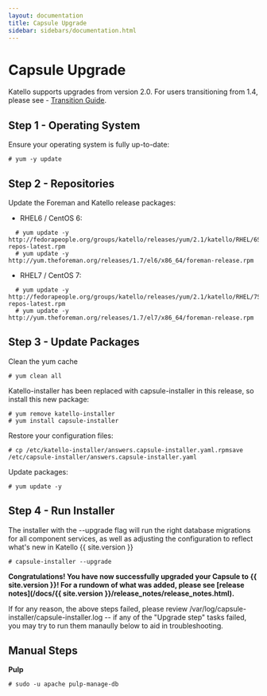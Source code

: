 ```yaml
---
layout: documentation
title: Capsule Upgrade
sidebar: sidebars/documentation.html
---
```


# Capsule Upgrade

Katello supports upgrades from version 2.0.  For users transitioning from 1.4, please see - [Transition Guide](/docs/installation/2.0-transition.html).

## Step 1 - Operating System

Ensure your operating system is fully up-to-date:

```
# yum -y update
```

## Step 2 - Repositories

Update the Foreman and Katello release packages:

  * RHEL6 / CentOS 6:

```
  # yum update -y http://fedorapeople.org/groups/katello/releases/yum/2.1/katello/RHEL/6Server/x86_64/katello-repos-latest.rpm
  # yum update -y http://yum.theforeman.org/releases/1.7/el6/x86_64/foreman-release.rpm
```

  * RHEL7 / CentOS 7:

```
  # yum update -y http://fedorapeople.org/groups/katello/releases/yum/2.1/katello/RHEL/7Server/x86_64/katello-repos-latest.rpm
  # yum update -y http://yum.theforeman.org/releases/1.7/el7/x86_64/foreman-release.rpm
```

## Step 3 - Update Packages

Clean the yum cache

```
# yum clean all
```

Katello-installer has been replaced with capsule-installer in this release, so install this new package:

```
# yum remove katello-installer
# yum install capsule-installer
```

Restore your configuration files:

```
# cp /etc/katello-installer/answers.capsule-installer.yaml.rpmsave /etc/capsule-installer/answers.capsule-installer.yaml
```

Update packages:

```
# yum update -y
```

## Step 4 - Run Installer

The installer with the --upgrade flag will run the right database migrations for all component services, as well as adjusting the configuration to reflect what's new in Katello {{ site.version }}

```
# capsule-installer --upgrade
```

**Congratulations! You have now successfully upgraded your Capsule to {{ site.version }}! For a rundown of what was added, please see [release notes](/docs/{{ site.version }}/release_notes/release_notes.html).**

If for any reason, the above steps failed, please review /var/log/capsule-installer/capsule-installer.log -- if any of the "Upgrade step" tasks failed, you may try to run them manaully below to aid in troubleshooting.

## Manual Steps

**Pulp**

```
# sudo -u apache pulp-manage-db
```


